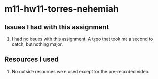 # m11-hw11-torres-nehemiah

## Issues I had with this assignment
1. I had no issues with this assignment. A typo  that took me a second to catch, but nothing major.

## Resources I used
1. No outside resources were used except for the pre-recorded video.
